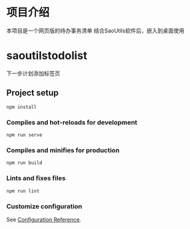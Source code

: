 # 项目介绍
本项目是一个网页版的待办事务清单
结合SaoUtils软件后，嵌入到桌面使用

# saoutilstodolist

下一步计划添加标签页

## Project setup
```
npm install
```

### Compiles and hot-reloads for development
```
npm run serve
```

### Compiles and minifies for production
```
npm run build
```

### Lints and fixes files
```
npm run lint
```

### Customize configuration
See [Configuration Reference](https://cli.vuejs.org/config/).
